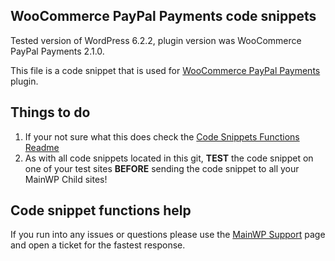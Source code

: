 ## WooCommerce PayPal Payments code snippets

Tested version of WordPress 6.2.2, plugin version was WooCommerce PayPal Payments 2.1.0.

This file is a code snippet that is used for [WooCommerce PayPal Payments](https://wordpress.org/plugins/woocommerce-paypal-payments/) plugin. 

## Things to do

1. If your not sure what this does check the [Code Snippets Functions Readme](https://github.com/mainwp/Code-Snippets-Functions/blob/master/README.md)
2. As with all code snippets located in this git, **TEST** the code snippet on one of your test sites **BEFORE** sending the code snippet to all your MainWP Child sites!

## Code snippet functions help

If you run into any issues or questions please use the [MainWP Support](https://mainwp.com/support/) page and open a ticket for the fastest response.
